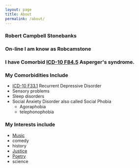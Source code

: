 ```yaml
---
layout: page
title: About
permalink: /about/
---
```


### Robert Campbell Stonebanks

### On-line I am know as Robcamstone


### I have Comorbid <a class="external-link" href="http://www.icd10data.com/ICD10CM/Codes/F01-F99/F80-F89/F84-/F84.5">ICD-10 F84.5</a> Asperger's syndrome.

### My Comorbidities Include
* <a class="external-link" href="http://www.icd10data.com/ICD10CM/Codes/F01-F99/F30-F39/F33-/F33.1">ICD-10 F33.1</a> Recurrent Depressive Disorder
* Sensory problems
* Sleep disorders
* Social Anxiety Disorder also called Social Phobia
   * Agoraphobia
   * telephonophobia

### My Interests include
* [Music](/bookmarks/#music)
* comedy
* history
* [Justice](/categories/#Broken%20Justice)
* [Poetry](/categories/#Poetry)
* science

<style>
.responsive-video {
position: relative;
padding-bottom: 56.25%;
padding-top: 30px; height: 0; overflow: hidden;
}

.responsive-video iframe,
.responsive-video object,
.responsive-video embed {
position: absolute;
top: 0;
left: 0;
width: 100%;
height: 100%;
}
</style>

